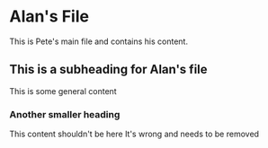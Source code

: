 # Alan's File
This is Pete's main file and contains his content.
## This is a subheading for Alan's file
This is some general content
### Another smaller heading
This content shouldn't be here
It's wrong and needs to be removed

